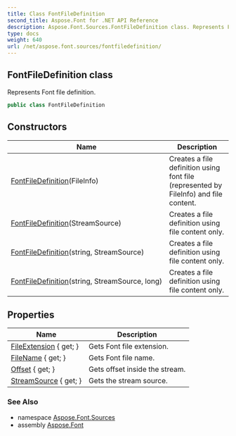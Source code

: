```yaml
---
title: Class FontFileDefinition
second_title: Aspose.Font for .NET API Reference
description: Aspose.Font.Sources.FontFileDefinition class. Represents Font file definition
type: docs
weight: 640
url: /net/aspose.font.sources/fontfiledefinition/
---
```

## FontFileDefinition class

Represents Font file definition.

```csharp
public class FontFileDefinition
```

## Constructors

| Name | Description |
| --- | --- |
| [FontFileDefinition](fontfiledefinition/#constructor_1)(FileInfo) | Creates a file definition using font file (represented by FileInfo) and file content. |
| [FontFileDefinition](fontfiledefinition/#constructor)(StreamSource) | Creates a file definition using file content only. |
| [FontFileDefinition](fontfiledefinition/#constructor_2)(string, StreamSource) | Creates a file definition using file content only. |
| [FontFileDefinition](fontfiledefinition/#constructor_3)(string, StreamSource, long) | Creates a file definition using file content only. |

## Properties

| Name | Description |
| --- | --- |
| [FileExtension](../../aspose.font.sources/fontfiledefinition/fileextension/) { get; } | Gets Font file extension. |
| [FileName](../../aspose.font.sources/fontfiledefinition/filename/) { get; } | Gets Font file name. |
| [Offset](../../aspose.font.sources/fontfiledefinition/offset/) { get; } | Gets offset inside the stream. |
| [StreamSource](../../aspose.font.sources/fontfiledefinition/streamsource/) { get; } | Gets the stream source. |

### See Also

* namespace [Aspose.Font.Sources](../../aspose.font.sources/)
* assembly [Aspose.Font](../../)


